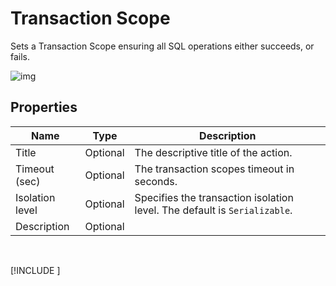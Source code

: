 # Transaction Scope

Sets a Transaction Scope ensuring all SQL operations either succeeds, or fails.


![img](https://profitbasedocs.blob.core.windows.net/flowimages/transaction-scope.png)


## Properties

| Name             | Type            | Description                                       |
|------------------|-----------------|---------------------------------------------------|
| Title            | Optional        | The descriptive title of the action.              |
| Timeout (sec)    | Optional        | The transaction scopes timeout in seconds.        |
| Isolation level  | Optional        | Specifies the transaction isolation level. The default is `Serializable`.  |
| Description      | Optional        |                                                   |

<br/>

[!INCLUDE [](__videos.md)]